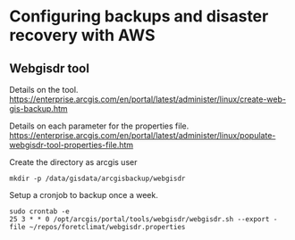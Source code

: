 # Configuring backups and disaster recovery with AWS

## Webgisdr tool
Details on the tool.
https://enterprise.arcgis.com/en/portal/latest/administer/linux/create-web-gis-backup.htm

Details on each parameter for the properties file.
https://enterprise.arcgis.com/en/portal/latest/administer/linux/populate-webgisdr-tool-properties-file.htm

Create the directory as arcgis user
```
mkdir -p /data/gisdata/arcgisbackup/webgisdr
```
Setup a cronjob to backup once a week.
```
sudo crontab -e
25 3 * * 0 /opt/arcgis/portal/tools/webgisdr/webgisdr.sh --export -file ~/repos/foretclimat/webgisdr.properties
```